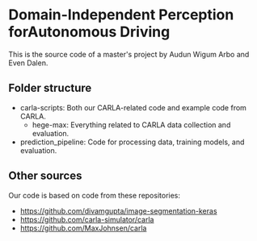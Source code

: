 # Domain-Independent Perception forAutonomous Driving
This is the source code of a master's project by Audun Wigum Arbo and Even Dalen.

## Folder structure
* carla-scripts: Both our CARLA-related code and example code from CARLA.
  * hege-max: Everything related to CARLA data collection and evaluation.
* prediction_pipeline: Code for processing data, training models, and evaluation.

## Other sources
Our code is based on code from these repositories:
* https://github.com/divamgupta/image-segmentation-keras
* https://github.com/carla-simulator/carla
* https://github.com/MaxJohnsen/carla

